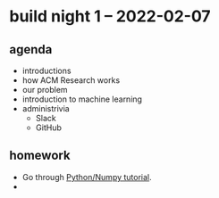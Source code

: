 # build night 1 – 2022-02-07

## agenda

- introductions
- how ACM Research works
- our problem
- introduction to machine learning
- administrivia
	- Slack
	- GitHub

## homework

- Go through [Python/Numpy tutorial](https://colab.research.google.com/github/cs231n/cs231n.github.io/blob/master/python-colab.ipynb).
- 

